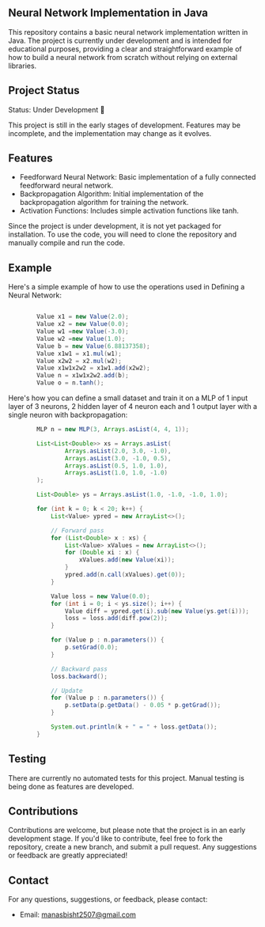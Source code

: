 ## Neural Network Implementation in Java

This repository contains a basic neural network implementation written in Java. The project is currently under development and is intended for educational purposes, providing a clear and straightforward example of how to build a neural network from scratch without relying on external libraries.

## Project Status
Status: Under Development 🚧

This project is still in the early stages of development. Features may be incomplete, and the implementation may change as it evolves.

## Features

- Feedforward Neural Network: Basic implementation of a fully connected feedforward neural network.
- Backpropagation Algorithm: Initial implementation of the backpropagation algorithm for training the network.
- Activation Functions: Includes simple activation functions like tanh.

Since the project is under development, it is not yet packaged for installation. To use the code, you will need to clone the repository and manually compile and run the code.

## Example
Here's a simple example of how to use the operations used in Defining a Neural Network:

```java

        Value x1 = new Value(2.0);
        Value x2 = new Value(0.0);
        Value w1 =new Value(-3.0);
        Value w2 =new Value(1.0);
        Value b = new Value(6.88137358);
        Value x1w1 = x1.mul(w1);
        Value x2w2 = x2.mul(w2);
        Value x1w1x2w2 = x1w1.add(x2w2);
        Value n = x1w1x2w2.add(b);
        Value o = n.tanh();
```

Here's how you can define a small dataset and train it on a MLP of 1 input layer of 3 neurons, 2 hidden layer of 4 neuron each and 1 output layer with a single neuron with backpropagation:

```java
        MLP n = new MLP(3, Arrays.asList(4, 4, 1));

        List<List<Double>> xs = Arrays.asList(
                Arrays.asList(2.0, 3.0, -1.0),
                Arrays.asList(3.0, -1.0, 0.5),
                Arrays.asList(0.5, 1.0, 1.0),
                Arrays.asList(1.0, 1.0, -1.0)
        );

        List<Double> ys = Arrays.asList(1.0, -1.0, -1.0, 1.0);

        for (int k = 0; k < 20; k++) {
            List<Value> ypred = new ArrayList<>();

            // Forward pass
            for (List<Double> x : xs) {
                List<Value> xValues = new ArrayList<>();
                for (Double xi : x) {
                    xValues.add(new Value(xi));
                }
                ypred.add(n.call(xValues).get(0));
            }

            Value loss = new Value(0.0);
            for (int i = 0; i < ys.size(); i++) {
                Value diff = ypred.get(i).sub(new Value(ys.get(i)));
                loss = loss.add(diff.pow(2));
            }

            for (Value p : n.parameters()) {
                p.setGrad(0.0);
            }

            // Backward pass
            loss.backward();

            // Update
            for (Value p : n.parameters()) {
                p.setData(p.getData() - 0.05 * p.getGrad());
            }

            System.out.println(k + " = " + loss.getData());
        }


```

## Testing

There are currently no automated tests for this project. Manual testing is being done as features are developed.

## Contributions

Contributions are welcome, but please note that the project is in an early development stage. If you'd like to contribute, feel free to fork the repository, create a new branch, and submit a pull request. Any suggestions or feedback are greatly appreciated!

## Contact
For any questions, suggestions, or feedback, please contact:

- Email: manasbisht2507@gmail.com
